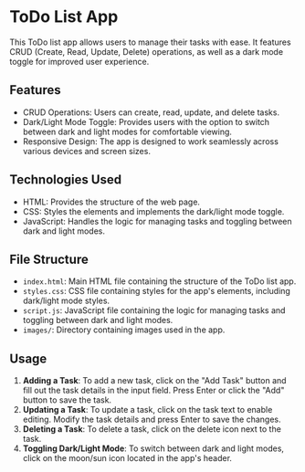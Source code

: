 # ToDo List App

This ToDo list app allows users to manage their tasks with ease. It features CRUD (Create, Read, Update, Delete) operations, as well as a dark mode toggle for improved user experience.

## Features

- CRUD Operations: Users can create, read, update, and delete tasks.
- Dark/Light Mode Toggle: Provides users with the option to switch between dark and light modes for comfortable viewing.
- Responsive Design: The app is designed to work seamlessly across various devices and screen sizes.

## Technologies Used

- HTML: Provides the structure of the web page.
- CSS: Styles the elements and implements the dark/light mode toggle.
- JavaScript: Handles the logic for managing tasks and toggling between dark and light modes.

## File Structure

- `index.html`: Main HTML file containing the structure of the ToDo list app.
- `styles.css`: CSS file containing styles for the app's elements, including dark/light mode styles.
- `script.js`: JavaScript file containing the logic for managing tasks and toggling between dark and light modes.
- `images/`: Directory containing images used in the app.

## Usage

1. **Adding a Task**: To add a new task, click on the "Add Task" button and fill out the task details in the input field. Press Enter or click the "Add" button to save the task.
2. **Updating a Task**: To update a task, click on the task text to enable editing. Modify the task details and press Enter to save the changes.
3. **Deleting a Task**: To delete a task, click on the delete icon next to the task.
4. **Toggling Dark/Light Mode**: To switch between dark and light modes, click on the moon/sun icon located in the app's header.




